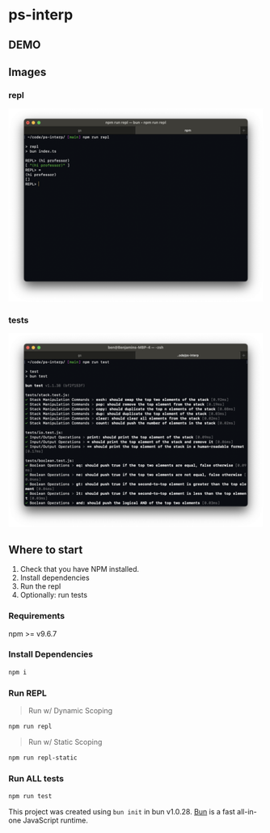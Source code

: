 # ps-interp

## DEMO

## Images

### repl

![repl](repl.png)

### tests

![repl](test.png)

## Where to start

1. Check that you have NPM installed.
2. Install dependencies
3. Run the repl
4. Optionally: run tests

### Requirements

npm >= v9.6.7

### Install Dependencies

```bash
npm i
```

### Run REPL

> Run w/ Dynamic Scoping

```bash
npm run repl
```

> Run w/ Static Scoping

```bash
npm run repl-static
```

### Run ALL tests

```bash
npm run test
```

This project was created using `bun init` in bun v1.0.28. [Bun](https://bun.sh) is a fast all-in-one JavaScript runtime.
